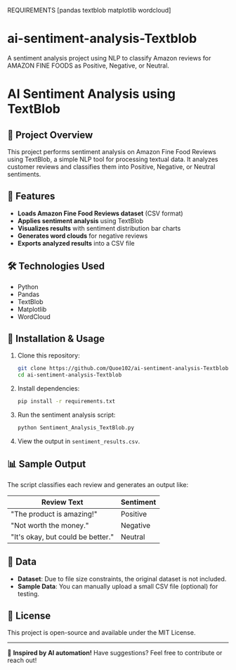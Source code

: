 REQUIREMENTS
[pandas
textblob
matplotlib
wordcloud]



# ai-sentiment-analysis-Textblob
A sentiment analysis project using NLP to classify Amazon reviews for AMAZON FINE FOODS as Positive, Negative, or Neutral.

# AI Sentiment Analysis using TextBlob

## 📌 Project Overview
This project performs sentiment analysis on Amazon Fine Food Reviews using TextBlob, a simple NLP tool for processing textual data. It analyzes customer reviews and classifies them into Positive, Negative, or Neutral sentiments. 

## 🚀 Features
- **Loads Amazon Fine Food Reviews dataset** (CSV format)
- **Applies sentiment analysis** using TextBlob
- **Visualizes results** with sentiment distribution bar charts
- **Generates word clouds** for negative reviews
- **Exports analyzed results** into a CSV file

## 🛠️ Technologies Used
- Python
- Pandas
- TextBlob
- Matplotlib
- WordCloud

## 🔧 Installation & Usage
1. Clone this repository:
   ```bash
   git clone https://github.com/Quoe102/ai-sentiment-analysis-Textblob.git
   cd ai-sentiment-analysis-Textblob
   ```
2. Install dependencies:
   ```bash
   pip install -r requirements.txt
   ```
3. Run the sentiment analysis script:
   ```bash
   python Sentiment_Analysis_TextBlob.py
   ```
4. View the output in `sentiment_results.csv`.

## 📊 Sample Output
The script classifies each review and generates an output like:

| Review Text | Sentiment |
|-------------|-----------|
| "The product is amazing!" | Positive |
| "Not worth the money." | Negative |
| "It's okay, but could be better." | Neutral |

## 📂 Data
- **Dataset**: Due to file size constraints, the original dataset is not included.
- **Sample Data**: You can manually upload a small CSV file (optional) for testing.

## 📜 License
This project is open-source and available under the MIT License.

---

🚀 **Inspired by AI automation!** Have suggestions? Feel free to contribute or reach out!
